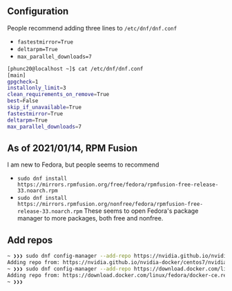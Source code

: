## Configuration
People recommend adding three lines to `/etc/dnf/dnf.conf`
- `fastestmirror=True      `
- `deltarpm=True           `
- `max_parallel_downloads=7`
```bash
[phunc20@localhost ~]$ cat /etc/dnf/dnf.conf
[main]
gpgcheck=1
installonly_limit=3
clean_requirements_on_remove=True
best=False
skip_if_unavailable=True
fastestmirror=True
deltarpm=True
max_parallel_downloads=7
```

## As of 2021/01/14, RPM Fusion
I am new to Fedora, but people seems to recommend
- `sudo dnf install https://mirrors.rpmfusion.org/free/fedora/rpmfusion-free-release-33.noarch.rpm`
- `sudo dnf install https://mirrors.rpmfusion.org/nonfree/fedora/rpmfusion-free-release-33.noarch.rpm`
These seems to open Fedora's package manager to more packages, both free and nonfree.

## Add repos
```bash
~ ❯❯❯ sudo dnf config-manager --add-repo https://nvidia.github.io/nvidia-docker/centos7/nvidia-docker.repo
Adding repo from: https://nvidia.github.io/nvidia-docker/centos7/nvidia-docker.repo
~ ❯❯❯ sudo dnf config-manager --add-repo https://download.docker.com/linux/fedora/docker-ce.repo
Adding repo from: https://download.docker.com/linux/fedora/docker-ce.repo
~ ❯❯❯

```
